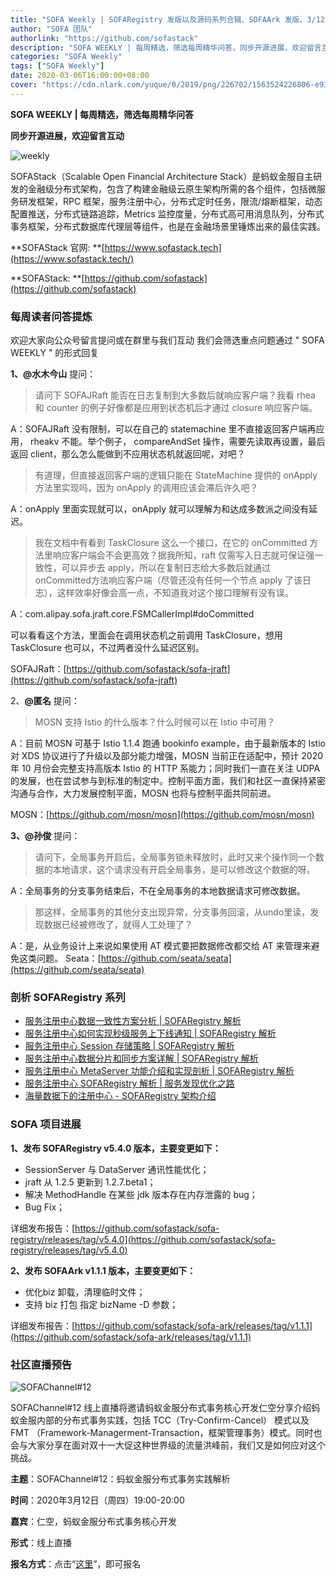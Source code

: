 ```yaml
---
title: "SOFA Weekly | SOFARegistry 发版以及源码系列合辑、SOFAArk 发版、3/12直播预告"
author: "SOFA 团队"
authorlink: "https://github.com/sofastack"
description: "SOFA WEEKLY | 每周精选，筛选每周精华问答，同步开源进展，欢迎留言互动。"
categories: "SOFA Weekly"
tags: ["SOFA Weekly"]
date: 2020-03-06T16:00:00+08:00
cover: "https://cdn.nlark.com/yuque/0/2019/png/226702/1563524226806-e93607a3-1b77-4ca2-8c3c-0384ab966154.png"
---
```


**SOFA WEEKLY | 每周精选，筛选每周精华问答**

**同步开源进展，欢迎留言互动**

![weekly](https://cdn.nlark.com/yuque/0/2019/jpeg/226702/1562925824761-fc720f21-9622-437b-a783-0b0729eda119.jpeg)

SOFAStack（Scalable Open Financial Architecture Stack）是蚂蚁金服自主研发的金融级分布式架构，包含了构建金融级云原生架构所需的各个组件，包括微服务研发框架，RPC 框架，服务注册中心，分布式定时任务，限流/熔断框架，动态配置推送，分布式链路追踪，Metrics 监控度量，分布式高可用消息队列，分布式事务框架，分布式数据库代理层等组件，也是在金融场景里锤炼出来的最佳实践。

**SOFAStack 官网: **[https://www.sofastack.tech](https://www.sofastack.tech/)

**SOFAStack: **[https://github.com/sofastack](https://github.com/sofastack)

### 每周读者问答提炼

欢迎大家向公众号留言提问或在群里与我们互动
我们会筛选重点问题通过 " SOFA WEEKLY " 的形式回复

**1、@水木今山** 提问：

> 请问下 SOFAJRaft 能否在日志复制到大多数后就响应客户端？我看 rhea 和 counter 的例子好像都是应用到状态机后才通过 closure 响应客户端。

A：SOFAJRaft 没有限制，可以在自己的 statemachine 里不直接返回客户端再应用， rheakv 不能。举个例子， compareAndSet 操作，需要先读取再设置，最后返回 client，那么怎么能做到不应用状态机就返回呢，对吧？

> 有道理，但直接返回客户端的逻辑只能在 StateMachine 提供的 onApply 方法里实现吗，因为 onApply 的调用应该会滞后许久吧？

A：onApply 里面实现就可以，onApply 就可以理解为和达成多数派之间没有延迟。

> 我在文档中有看到 TaskClosure 这么一个接口，在它的 onCommitted 方法里响应客户端会不会更高效？据我所知，raft 仅需写入日志就可保证强一致性，可以异步去 apply，所以在复制日志给大多数后就通过 onCommitted方法响应客户端（尽管还没有任何一个节点 apply 了该日志），这样效率好像会高一点，不知道我对这个接口理解有没有误。

A：com.alipay.sofa.jraft.core.FSMCallerImpl#doCommitted

可以看看这个方法，里面会在调用状态机之前调用 TaskClosure，想用 TaskClosure 也可以，不过两者没什么延迟区别。

SOFAJRaft：[https://github.com/sofastack/sofa-jraft](https://github.com/sofastack/sofa-jraft)

2、**@匿名** 提问：

> MOSN 支持 Istio 的什么版本？什么时候可以在 Istio 中可用？

A：目前 MOSN 可基于 Istio 1.1.4 跑通 bookinfo example，由于最新版本的 Istio 对 XDS 协议进行了升级以及部分能力增强，MOSN 当前正在适配中，预计 2020 年 10 月份会完整支持高版本 Istio 的 HTTP 系能力；同时我们一直在关注 UDPA 的发展，也在尝试参与到标准的制定中。控制平面方面，我们和社区一直保持紧密沟通与合作，大力发展控制平面，MOSN 也将与控制平面共同前进。

MOSN：[https://github.com/mosn/mosn](https://github.com/mosn/mosn)

**3、@孙俊** 提问：

> 请问下，全局事务开启后，全局事务锁未释放时，此时又来个操作同一个数据的本地请求，这个请求没有开启全局事务，是可以修改这个数据的呀。

A：全局事务的分支事务结束后，不在全局事务的本地数据请求可修改数据。

> 那这样，全局事务的其他分支出现异常，分支事务回滚，从undo里读，发现数据已经被修改了，就得人工处理了？

A：是，从业务设计上来说如果使用 AT 模式要把数据修改都交给 AT 来管理来避免这类问题。
Seata：[https://github.com/seata/seata](https://github.com/seata/seata)

### 剖析 SOFARegistry 系列

- [服务注册中心数据一致性方案分析 | SOFARegistry 解析](/blog/sofa-registry-data-consistency/)
- [服务注册中心如何实现秒级服务上下线通知 | SOFARegistry 解析](/blog/sofa-registry-service-offline-notification/)
- [服务注册中心 Session 存储策略 | SOFARegistry 解析](/blog/sofa-registry-session-storage/)
- [服务注册中心数据分片和同步方案详解 | SOFARegistry 解析](/blog/sofa-registry-data-fragmentation-synchronization-scheme/)
- [服务注册中心 MetaServer 功能介绍和实现剖析 | SOFARegistry 解析](/blog/sofa-registry-metaserver-function-introduction/)
- [服务注册中心 SOFARegistry 解析 | 服务发现优化之路](/blog/sofa-registry-service-discovery-optimization/)
- [海量数据下的注册中心 - SOFARegistry 架构介绍](/blog/sofa-registry-introduction/)

### SOFA 项目进展

**1、发布 SOFARegistry v5.4.0 版本，主要变更如下：**

- SessionServer 与 DataServer 通讯性能优化；
- jraft 从 1.2.5 更新到 1.2.7.beta1；
- 解决 MethodHandle 在某些 jdk 版本存在内存泄露的 bug；
- Bug Fix；

详细发布报告：[https://github.com/sofastack/sofa-registry/releases/tag/v5.4.0](https://github.com/sofastack/sofa-registry/releases/tag/v5.4.0)

**2、发布 SOFAArk v1.1.1 版本，主要变更如下：**

- 优化biz 卸载，清理临时文件；
- 支持 biz 打包 指定 bizName -D 参数；

详细发布报告：[https://github.com/sofastack/sofa-ark/releases/tag/v1.1.1](https://github.com/sofastack/sofa-ark/releases/tag/v1.1.1)

### 社区直播预告

![SOFAChannel#12](https://cdn.nlark.com/yuque/0/2020/jpeg/226702/1581670095015-cc3cc59c-6f09-43fb-87c2-ce115f0c22a6.jpeg)

SOFAChannel#12 线上直播将邀请蚂蚁金服分布式事务核心开发仁空分享介绍蚂蚁金服内部的分布式事务实践，包括 TCC（Try-Confirm-Cancel） 模式以及 FMT （Framework-Managerment-Transaction，框架管理事务）模式。同时也会与大家分享在面对双十一大促这种世界级的流量洪峰前，我们又是如何应对这个挑战。

**主题**：SOFAChannel#12：蚂蚁金服分布式事务实践解析

**时间**：2020年3月12日（周四）19:00-20:00

**嘉宾**：仁空，蚂蚁金服分布式事务核心开发

**形式**：线上直播

**报名方式**：点击“[这里](https://tech.antfin.com/community/live/1119)”，即可报名

